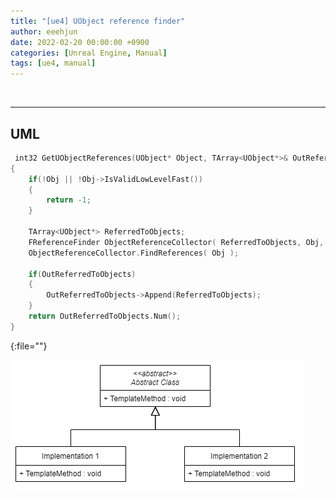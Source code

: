 ```yaml
---
title: "[ue4] UObject reference finder"
author: eeehjun
date: 2022-02-20 00:00:00 +0900
categories: [Unreal Engine, Manual]
tags: [ue4, manual]
---
```




<!-- begin preview line -->
<br/>
<!-- end preview line -->


---
## UML
```cpp
 int32 GetUObjectReferences(UObject* Object, TArray<UObject*>& OutReferredToObjects)
{
    if(!Obj || !Obj->IsValidLowLevelFast()) 
    {
        return -1;
    }

    TArray<UObject*> ReferredToObjects;
    FReferenceFinder ObjectReferenceCollector( ReferredToObjects, Obj, false, true, true, false);
    ObjectReferenceCollector.FindReferences( Obj );

    if(OutReferredToObjects)
    {
        OutReferredToObjects->Append(ReferredToObjects);
    }
    return OutReferredToObjects.Num();
}
```
{:file=""}


![](/assets/img/design/template-method-pattern-uml.png)
